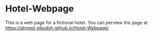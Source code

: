 # Hotel-Webpage
This is a web page for a fictional hotel. You can perview the page at https://ahmed-elkodsh.github.io/Hotel-Webpage/
